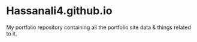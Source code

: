 # Hassanali4.github.io
My portfolio repository containing all the portfolio site data &amp; things related to it.
